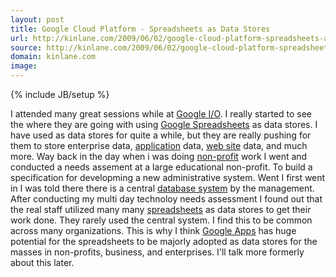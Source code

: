```yaml
---
layout: post
title: Google Cloud Platform - Spreadsheets as Data Stores
url: http://kinlane.com/2009/06/02/google-cloud-platform-spreadsheets-as-data-stores/
source: http://kinlane.com/2009/06/02/google-cloud-platform-spreadsheets-as-data-stores/
domain: kinlane.com
image: 
---
```

{% include JB/setup %}<p><!DOCTYPE html PUBLIC "-//W3C//DTD XHTML 1.0 Transitional//EN"
    "http://www.w3.org/TR/xhtml1/DTD/xhtml1-transitional.dtd">
<html xmlns="http://www.w3.org/1999/xhtml">
  <head>
    <title></title>
  </head>
  <body>
    I attended many great sessions while at <a class="zem_slink" title="Google I/O" rel="homepage" href="http://code.google.com/events/io/">Google I/O</a>. I really started to see the where they are
    going with using <a class="zem_slink" title="Google Docs" rel="homepage" href="http://docs.google.com/">Google Spreadsheets</a> as data stores. I have used as data stores for quite a while, but
    they are really pushing for them to store enterprise data, <a class="zem_slink" title="Application software" rel="wikipedia" href=
    "http://en.wikipedia.org/wiki/Application_software">application</a> data, <a class="zem_slink" title="Website" rel="wikipedia" href="http://en.wikipedia.org/wiki/Website">web site</a> data, and
    much more. Way back in the day when i was doing <a class="zem_slink" title="Non-profit organization" rel="wikipedia" href="http://en.wikipedia.org/wiki/Non-profit_organization">non-profit</a>
    work I went and conducted a needs assement at a large educational non-profit. To build a specification for developming a new administrative system. Went I first went in I was told there there is
    a central <a class="zem_slink" title="Database system" rel="wikipedia" href="http://en.wikipedia.org/wiki/Database_system">database system</a> by the management. After conducting my multi day
    technoloy needs assessment I found out that the real staff utilized many many <a class="zem_slink" title="Spreadsheet" rel="wikipedia" href=
    "http://en.wikipedia.org/wiki/Spreadsheet">spreadsheets</a> as data stores to get their work done. They rarely used the central system. I find this to be common across many organizations. This is
    why I think <a class="zem_slink" title="Google Apps" rel="homepage" href="http://www.google.com/a/">Google Apps</a> has huge potential for the spreadsheets to be majorly adopted as data stores
    for the masses in non-profits, business, and enterprises. I'll talk more formerly about this later.
  </body>
</html></p>
